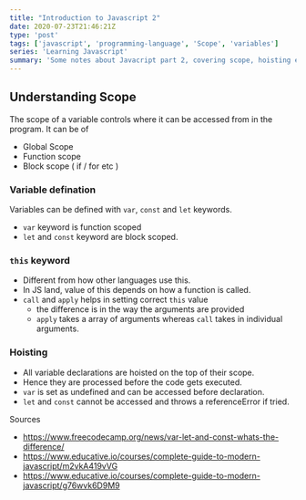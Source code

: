 ```yaml
---
title: "Introduction to Javascript 2"
date: 2020-07-23T21:46:21Z
type: 'post'
tags: ['javascript', 'programming-language', 'Scope', 'variables']
series: 'Learning Javascript'
summary: 'Some notes about Javacript part 2, covering scope, hoisting etc'
---
```


## Understanding Scope

The scope of a variable controls where it can be accessed from in the program.
It can be of 
- Global Scope
- Function scope
- Block scope ( if / for etc )


### Variable defination
Variables can be defined with `var`, `const` and `let` keywords.
- `var` keyword is function scoped
- `let` and `const` keyword are block scoped.


### `this` keyword
- Different from how other languages use this.
- In JS land, value of this depends on how a function is called.
- `call` and `apply` helps in setting correct `this` value
   - the difference is in the way the arguments are provided
   - `apply` takes a array of arguments whereas `call` takes in individual arguments.

### Hoisting
 - All variable declarations are hoisted on the top of their scope.
 - Hence they are processed before the code gets executed.
 - `var` is set as undefined and can be accessed before declaration.
 - `let` and `const` cannot be accessed and throws a referenceError if tried.

Sources
- https://www.freecodecamp.org/news/var-let-and-const-whats-the-difference/
- https://www.educative.io/courses/complete-guide-to-modern-javascript/m2vkA419vVG
- https://www.educative.io/courses/complete-guide-to-modern-javascript/g76wvk6D9M9